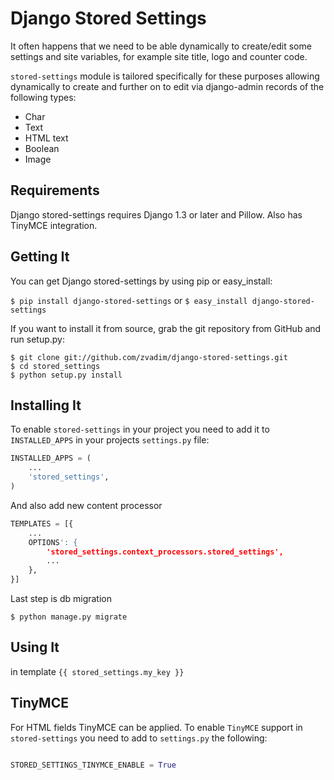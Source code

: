 Django Stored Settings
==================

It often happens that we need to be able dynamically to create/edit some settings and site variables, for example site title, logo and counter code.

`stored-settings` module is tailored specifically for these purposes allowing dynamically to create and further on to edit via django-admin records of the following types:

* Char
* Text
* HTML text
* Boolean
* Image



Requirements
------------

Django stored-settings requires Django 1.3 or later and Pillow. Also has TinyMCE integration.

Getting It
-----------
You can get Django stored-settings by using pip or easy_install:

`$ pip install django-stored-settings`
or
`$ easy_install django-stored-settings`

If you want to install it from source, grab the git repository from GitHub and run setup.py:

```
$ git clone git://github.com/zvadim/django-stored-settings.git
$ cd stored_settings
$ python setup.py install
```

Installing It
------------

To enable `stored-settings` in your project you need to add it to `INSTALLED_APPS` in your projects `settings.py` file:


```python
INSTALLED_APPS = (
    ...
    'stored_settings',
)
```

And also add new content processor

```python
TEMPLATES = [{
    ...
    OPTIONS': {
        'stored_settings.context_processors.stored_settings',
        ...
    },
}]
```

Last step is db migration

```
$ python manage.py migrate 
```

Using It
---------

in template  `{{ stored_settings.my_key }}`

TinyMCE
-------

For HTML fields TinyMCE can be applied. To enable `TinyMCE` support in `stored-settings` you need to add to `settings.py` the following:

```python

STORED_SETTINGS_TINYMCE_ENABLE = True

```
